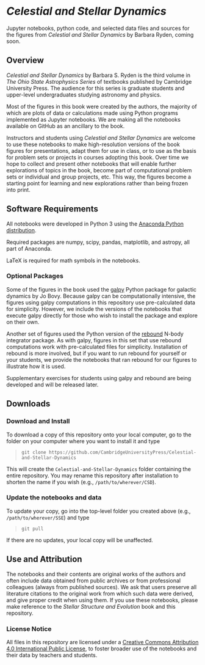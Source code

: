# *Celestial and Stellar Dynamics*

Jupyter notebooks, python code, and selected data files and sources for the figures from *Celestial and Stellar Dynamics* by Barbara Ryden, coming
soon.

## Overview
*Celestial and Stellar Dynamics* by Barbara S. Ryden is the third volume in *The Ohio State Astrophysics Series* of 
textbooks published by Cambridge University Press.  The audience for this series is graduate students and upper-level undergraduates studying
astronomy and physics.

Most of the figures in this book were created by the authors, the majority of which are plots of data or calculations made using
Python programs implemented as Jupyter notebooks. We are making all the notebooks available on GitHub as an ancillary 
to the book.

Instructors and students using *Celestial and Stellar Dynamics* are welcome to use these notebooks to make high-resolution versions
of the book figures for presentations, adapt them for use in class, or to use as the basis for problem sets or projects in courses 
adopting this book.  Over time we hope to collect and present other notebooks that will enable further explorations of topics in the book, 
become part of computational problem sets or individual and group projects, etc. This way, the figures become a starting point for learning
and new explorations rather than being frozen into print.

## Software Requirements

All notebooks were developed in Python 3 using the [Anaconda Python distribution](https://www.anaconda.com). 

Required packages are numpy, scipy, pandas, matplotlib, and astropy, all part of Anaconda.

LaTeX is required for math symbols in the notebooks.

### Optional Packages

Some of the figures in the book used the [galpy](https://github.com/jobovy/galpy) Python package for galactic dynamics by Jo Bovy.
Because galpy can be computationally intensive, the figures using galpy computations in this repository use pre-calculated
data for simplicity.  However, we include the versions of the notebooks that execute galpy directly for those who wish to install the package
and explore on their own.

Another set of figures used the Python version of the [rebound](https://rebound.readthedocs.io/en/latest/) N-body integrator package.
As with galpy, figures in this set that use rebound computations work with pre-calculated files for simplicity.  Installation of rebound is
more involved, but if you want to run rebound for yourself or your students, we provide the notebooks that ran rebound for our figures
to illustrate how it is used.

Supplementary exercises for students using galpy and rebound are being developed and will be released later.

## Downloads

### Download and Install

To download a copy of this repository onto your local computer, go to the folder on your computer where you want to install it and type

> `git clone https://github.com/CambridgeUniversityPress/Celestial-and-Stellar-Dynamics`

This will create the `Celestial-and-Stellar-Dynamics` folder containing the entire repository.  You may rename this repository after
installation to shorten the name if you wish (e.g., `/path/to/wherever/CSD`).

### Update the notebooks and data

To update your copy, go into the top-level folder you created above (e.g., `/path/to/wherever/SSE`) and type

> `git pull`

If there are no updates, your local copy will be unaffected.

## Use and Attribution

The notebooks and their contents are original works of the authors and often include data obtained from public archives or from 
professional colleagues (always from published sources).  We ask that users preserve all literature citations to the original work
from which such data were derived, and give proper credit when using them. If you use these notebooks, please make
reference to the *Stellar Structure and Evolution* book and this repository.

### License Notice

All files in this repository are licensed under a [Creative Commons Attribution 4.0 International Public License](https://creativecommons.org/licenses/by/4.0/), 
to foster broader use of the notebooks and their data by teachers and students.

